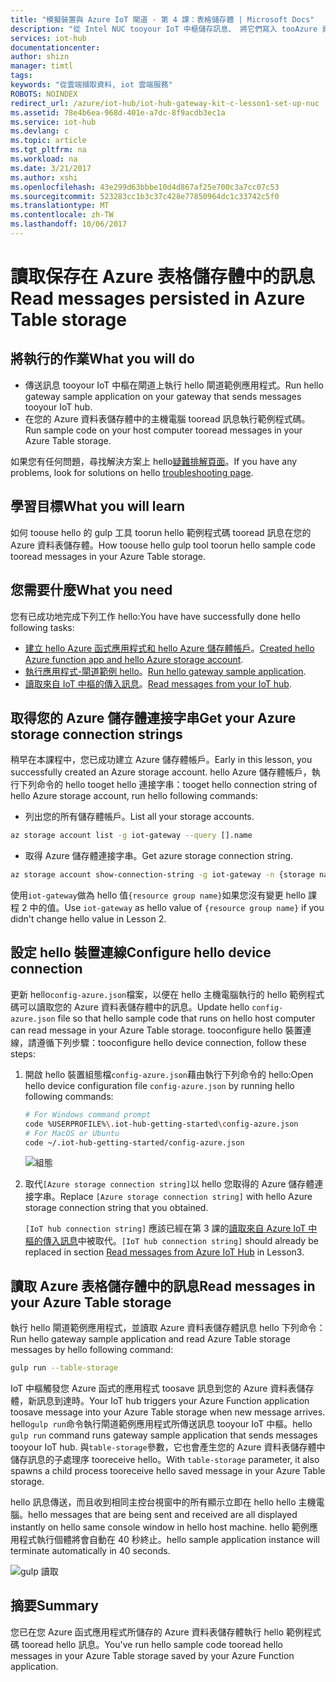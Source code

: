 ```yaml
---
title: "模擬裝置與 Azure IoT 閘道 - 第 4 課：表格儲存體 | Microsoft Docs"
description: "從 Intel NUC tooyour IoT 中樞儲存訊息、 將它們寫入 tooAzure 資料表儲存體，然後讀取它們從 hello 雲端。"
services: iot-hub
documentationcenter: 
author: shizn
manager: timtl
tags: 
keywords: "從雲端擷取資料, iot 雲端服務"
ROBOTS: NOINDEX
redirect_url: /azure/iot-hub/iot-hub-gateway-kit-c-lesson1-set-up-nuc
ms.assetid: 78e4b6ea-968d-401e-a7dc-8f9acdb3ec1a
ms.service: iot-hub
ms.devlang: c
ms.topic: article
ms.tgt_pltfrm: na
ms.workload: na
ms.date: 3/21/2017
ms.author: xshi
ms.openlocfilehash: 43e299d63bbbe10d4d867af25e700c3a7cc07c53
ms.sourcegitcommit: 523283cc1b3c37c428e77850964dc1c33742c5f0
ms.translationtype: MT
ms.contentlocale: zh-TW
ms.lasthandoff: 10/06/2017
---
```

# <a name="read-messages-persisted-in-azure-table-storage"></a><span data-ttu-id="a02bb-104">讀取保存在 Azure 表格儲存體中的訊息</span><span class="sxs-lookup"><span data-stu-id="a02bb-104">Read messages persisted in Azure Table storage</span></span>

## <a name="what-you-will-do"></a><span data-ttu-id="a02bb-105">將執行的作業</span><span class="sxs-lookup"><span data-stu-id="a02bb-105">What you will do</span></span>

- <span data-ttu-id="a02bb-106">傳送訊息 tooyour IoT 中樞在閘道上執行 hello 閘道範例應用程式。</span><span class="sxs-lookup"><span data-stu-id="a02bb-106">Run hello gateway sample application on your gateway that sends messages tooyour IoT hub.</span></span>
- <span data-ttu-id="a02bb-107">在您的 Azure 資料表儲存體中的主機電腦 tooread 訊息執行範例程式碼。</span><span class="sxs-lookup"><span data-stu-id="a02bb-107">Run sample code on your host computer tooread messages in your Azure Table storage.</span></span>

<span data-ttu-id="a02bb-108">如果您有任何問題，尋找解決方案上 hello[疑難排解頁面](iot-hub-gateway-kit-c-sim-troubleshooting.md)。</span><span class="sxs-lookup"><span data-stu-id="a02bb-108">If you have any problems, look for solutions on hello [troubleshooting page](iot-hub-gateway-kit-c-sim-troubleshooting.md).</span></span>

## <a name="what-you-will-learn"></a><span data-ttu-id="a02bb-109">學習目標</span><span class="sxs-lookup"><span data-stu-id="a02bb-109">What you will learn</span></span>

<span data-ttu-id="a02bb-110">如何 toouse hello 的 gulp 工具 toorun hello 範例程式碼 tooread 訊息在您的 Azure 資料表儲存體。</span><span class="sxs-lookup"><span data-stu-id="a02bb-110">How toouse hello gulp tool toorun hello sample code tooread messages in your Azure Table storage.</span></span>

## <a name="what-you-need"></a><span data-ttu-id="a02bb-111">您需要什麼</span><span class="sxs-lookup"><span data-stu-id="a02bb-111">What you need</span></span>

<span data-ttu-id="a02bb-112">您有已成功地完成下列工作 hello:</span><span class="sxs-lookup"><span data-stu-id="a02bb-112">You have have successfully done hello following tasks:</span></span>

- <span data-ttu-id="a02bb-113">[建立 hello Azure 函式應用程式和 hello Azure 儲存體帳戶](iot-hub-gateway-kit-c-sim-lesson4-deploy-resource-manager-template.md)。</span><span class="sxs-lookup"><span data-stu-id="a02bb-113">[Created hello Azure function app and hello Azure storage account](iot-hub-gateway-kit-c-sim-lesson4-deploy-resource-manager-template.md).</span></span>
- <span data-ttu-id="a02bb-114">[執行應用程式-閘道範例 hello](iot-hub-gateway-kit-c-sim-lesson3-configure-simulated-device-app.md)。</span><span class="sxs-lookup"><span data-stu-id="a02bb-114">[Run hello gateway sample application](iot-hub-gateway-kit-c-sim-lesson3-configure-simulated-device-app.md).</span></span>
- <span data-ttu-id="a02bb-115">[讀取來自 IoT 中樞的傳入訊息](iot-hub-gateway-kit-c-sim-lesson3-read-messages-from-hub.md)。</span><span class="sxs-lookup"><span data-stu-id="a02bb-115">[Read messages from your IoT hub](iot-hub-gateway-kit-c-sim-lesson3-read-messages-from-hub.md).</span></span>

## <a name="get-your-azure-storage-connection-strings"></a><span data-ttu-id="a02bb-116">取得您的 Azure 儲存體連接字串</span><span class="sxs-lookup"><span data-stu-id="a02bb-116">Get your Azure storage connection strings</span></span>

<span data-ttu-id="a02bb-117">稍早在本課程中，您已成功建立 Azure 儲存體帳戶。</span><span class="sxs-lookup"><span data-stu-id="a02bb-117">Early in this lesson, you successfully created an Azure storage account.</span></span> <span data-ttu-id="a02bb-118">hello Azure 儲存體帳戶，執行下列命令的 hello tooget hello 連接字串：</span><span class="sxs-lookup"><span data-stu-id="a02bb-118">tooget hello connection string of hello Azure storage account, run hello following commands:</span></span>

* <span data-ttu-id="a02bb-119">列出您的所有儲存體帳戶。</span><span class="sxs-lookup"><span data-stu-id="a02bb-119">List all your storage accounts.</span></span>

```bash
az storage account list -g iot-gateway --query [].name
```

* <span data-ttu-id="a02bb-120">取得 Azure 儲存體連接字串。</span><span class="sxs-lookup"><span data-stu-id="a02bb-120">Get azure storage connection string.</span></span>

```bash
az storage account show-connection-string -g iot-gateway -n {storage name}
```

<span data-ttu-id="a02bb-121">使用`iot-gateway`做為 hello 值`{resource group name}`如果您沒有變更 hello 課程 2 中的值。</span><span class="sxs-lookup"><span data-stu-id="a02bb-121">Use `iot-gateway` as hello value of `{resource group name}` if you didn't change hello value in Lesson 2.</span></span>

## <a name="configure-hello-device-connection"></a><span data-ttu-id="a02bb-122">設定 hello 裝置連線</span><span class="sxs-lookup"><span data-stu-id="a02bb-122">Configure hello device connection</span></span>

<span data-ttu-id="a02bb-123">更新 hello`config-azure.json`檔案，以便在 hello 主機電腦執行的 hello 範例程式碼可以讀取您的 Azure 資料表儲存體中的訊息。</span><span class="sxs-lookup"><span data-stu-id="a02bb-123">Update hello `config-azure.json` file so that hello sample code that runs on hello host computer can read message in your Azure Table storage.</span></span> <span data-ttu-id="a02bb-124">tooconfigure hello 裝置連線，請遵循下列步驟：</span><span class="sxs-lookup"><span data-stu-id="a02bb-124">tooconfigure hello device connection, follow these steps:</span></span>

1. <span data-ttu-id="a02bb-125">開啟 hello 裝置組態檔`config-azure.json`藉由執行下列命令的 hello:</span><span class="sxs-lookup"><span data-stu-id="a02bb-125">Open hello device configuration file `config-azure.json` by running hello following commands:</span></span>

   ```bash
   # For Windows command prompt
   code %USERPROFILE%\.iot-hub-getting-started\config-azure.json
   # For MacOS or Ubuntu
   code ~/.iot-hub-getting-started/config-azure.json
   ```

   ![組態](media/iot-hub-gateway-kit-lessons/lesson4/config_azure.png)

2. <span data-ttu-id="a02bb-127">取代`[Azure storage connection string]`以 hello 您取得的 Azure 儲存體連接字串。</span><span class="sxs-lookup"><span data-stu-id="a02bb-127">Replace `[Azure storage connection string]` with hello Azure storage connection string that you obtained.</span></span>

   <span data-ttu-id="a02bb-128">`[IoT hub connection string]` 應該已經在第 3 課的[讀取來自 Azure IoT 中樞的傳入訊息](iot-hub-gateway-kit-c-sim-lesson3-read-messages-from-hub.md)中被取代。</span><span class="sxs-lookup"><span data-stu-id="a02bb-128">`[IoT hub connection string]` should already be replaced in section [Read messages from Azure IoT Hub](iot-hub-gateway-kit-c-sim-lesson3-read-messages-from-hub.md) in Lesson3.</span></span>

## <a name="read-messages-in-your-azure-table-storage"></a><span data-ttu-id="a02bb-129">讀取 Azure 表格儲存體中的訊息</span><span class="sxs-lookup"><span data-stu-id="a02bb-129">Read messages in your Azure Table storage</span></span>

<span data-ttu-id="a02bb-130">執行 hello 閘道範例應用程式，並讀取 Azure 資料表儲存體訊息 hello 下列命令：</span><span class="sxs-lookup"><span data-stu-id="a02bb-130">Run hello gateway sample application and read Azure Table storage messages by hello following command:</span></span>

```bash
gulp run --table-storage
```

<span data-ttu-id="a02bb-131">IoT 中樞觸發您 Azure 函式的應用程式 toosave 訊息到您的 Azure 資料表儲存體，新訊息到達時。</span><span class="sxs-lookup"><span data-stu-id="a02bb-131">Your IoT hub triggers your Azure Function application toosave message into your Azure Table storage when new message arrives.</span></span>
<span data-ttu-id="a02bb-132">hello`gulp run`命令執行閘道範例應用程式所傳送訊息 tooyour IoT 中樞。</span><span class="sxs-lookup"><span data-stu-id="a02bb-132">hello `gulp run` command runs gateway sample application that sends messages tooyour IoT hub.</span></span> <span data-ttu-id="a02bb-133">與`table-storage`參數，它也會產生您的 Azure 資料表儲存體中儲存訊息的子處理序 tooreceive hello。</span><span class="sxs-lookup"><span data-stu-id="a02bb-133">With `table-storage` parameter, it also spawns a child process tooreceive hello saved message in your Azure Table storage.</span></span>

<span data-ttu-id="a02bb-134">hello 訊息傳送，而且收到相同主控台視窗中的所有顯示立即在 hello hello 主機電腦。</span><span class="sxs-lookup"><span data-stu-id="a02bb-134">hello messages that are being sent and received are all displayed instantly on hello same console window in hello host machine.</span></span> <span data-ttu-id="a02bb-135">hello 範例應用程式執行個體將會自動在 40 秒終止。</span><span class="sxs-lookup"><span data-stu-id="a02bb-135">hello sample application instance will terminate automatically in 40 seconds.</span></span>

   ![gulp 讀取](media/iot-hub-gateway-kit-lessons/lesson4/gulp_run_read_table_simudev.png)


## <a name="summary"></a><span data-ttu-id="a02bb-137">摘要</span><span class="sxs-lookup"><span data-stu-id="a02bb-137">Summary</span></span>

<span data-ttu-id="a02bb-138">您已在您 Azure 函式應用程式所儲存的 Azure 資料表儲存體執行 hello 範例程式碼 tooread hello 訊息。</span><span class="sxs-lookup"><span data-stu-id="a02bb-138">You've run hello sample code tooread hello messages in your Azure Table storage saved by your Azure Function application.</span></span>
